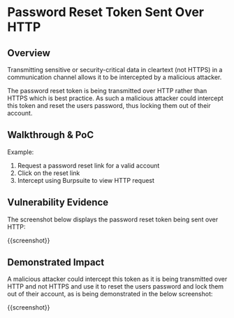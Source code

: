 # Password Reset Token Sent Over HTTP

## Overview
<!--
Provide a 1-2 sentence description - see http://cveproject.github.io/docs/content/key-details-phrasing.pdf for tips

This format is a good guide:
[VULNTYPE] in [COMPONENT] in [APPLICATION] allows [ATTACKER] to [IMPACT] via [VECTOR] 
-->

Transmitting sensitive or security-critical data in cleartext (not HTTPS) in a communication channel allows it to be intercepted by a malicious attacker. 

The password reset token is being transmitted over HTTP rather than HTTPS which is best practice. As such a malicious attacker could intercept this token and reset the users password, thus locking them out of their account.

## Walkthrough & PoC
<!--
Provide a step-by-step walkthrough on how to access the vulnerable injection point, and how to exploit the vulnerability.
Adding a dot-pointed walkthrough with relevant screenshots will speed triage time and result in faster rewards!
-->

Example:

1. Request a password reset link for a valid account
1. Click on the reset link
1. Intercept using Burpsuite to view HTTP request 

## Vulnerability Evidence
<!--
Your submission MUST include evidence of the vulnerability and not be theoretical in nature.

For an SQL Injection vulnerability, please include specific NON-PII information discovered in the database, such as Database Version, a listing of database tables, or an injected 'sleep' payload.

You may present your evidence as output from a tool such as SQLMap, unless the program forbids the use of these tools, and it may be in the format of terminal output, screenshots, or video.

**DO NOT ACCESS PII**
-->

The screenshot below displays the password reset token being sent over HTTP:

{{screenshot}}

## Demonstrated Impact
<!--
Demonstrating access to data other than the database version or database tables is NOT permitted without explicit permission from the program.
**DO NOT ACCESS PII**

A malicious attacker could ...
--> 

A malicious attacker could intercept this token as it is being transmitted over HTTP and not HTTPS and use it to reset the users password and lock them out of their account, as is being demonstrated in the below screenshot:

{{screenshot}}

